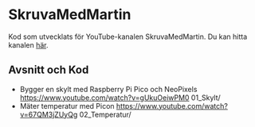 # SkruvaMedMartin
Kod som utvecklats för YouTube-kanalen SkruvaMedMartin. Du kan hitta kanalen [här](https://www.youtube.com/@SkruvaMedMartin).

## Avsnitt och Kod

- Bygger en skylt med Raspberry Pi Pico och NeoPixels
  https://www.youtube.com/watch?v=gUkuOeiwPM0
  01_Skylt/
- Mäter temperatur med Picon
  https://www.youtube.com/watch?v=67QM3jZUyQg
  02_Temperatur/
